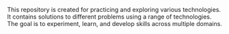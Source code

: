 This repository is created for practicing and exploring various technologies. It contains solutions to different problems using a range of technologies. The goal is to experiment, learn, and develop skills across multiple domains.
